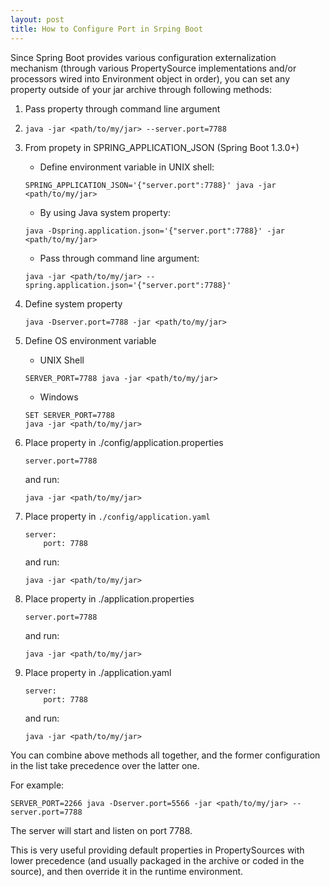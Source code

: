 ```yaml
---
layout: post
title: How to Configure Port in Srping Boot
---
```


Since Spring Boot provides various configuration externalization mechanism (through various PropertySource implementations and/or processors wired into Environment object in order), you can set any property outside of your jar archive through following methods:

1. Pass property through command line argument
2. 
    `java -jar <path/to/my/jar> --server.port=7788`
    
2. From propety in SPRING_APPLICATION_JSON (Spring Boot 1.3.0+)
    * Define environment variable in UNIX shell:
    
    `SPRING_APPLICATION_JSON='{"server.port":7788}' java -jar <path/to/my/jar>`

    * By using Java system property:
    
    `java -Dspring.application.json='{"server.port":7788}' -jar <path/to/my/jar>`

    * Pass through command line argument:
    
    `java -jar <path/to/my/jar> --spring.application.json='{"server.port":7788}'`

3. Define system property

    `java -Dserver.port=7788 -jar <path/to/my/jar>`

4. Define OS environment variable
    * UNIX Shell
    
    `SERVER_PORT=7788 java -jar <path/to/my/jar>`

    * Windows
    
    ```
    SET SERVER_PORT=7788
    java -jar <path/to/my/jar>
    ```

5. Place property in ./config/application.properties

    `server.port=7788`
    
    and run:
    
    `java -jar <path/to/my/jar>`
    
6. Place property in `./config/application.yaml`

    ```
    server:
        port: 7788
    ```
    
    and run:
    
    `java -jar <path/to/my/jar>`
    
7. Place property in ./application.properties

    `server.port=7788`

    and run:

    `java -jar <path/to/my/jar>`

8. Place property in ./application.yaml

    ```
    server:
        port: 7788
    ```
    
    and run:
    
    `java -jar <path/to/my/jar>`
    
You can combine above methods all together, and the former configuration in the list take precedence over the latter one.

For example:

`SERVER_PORT=2266 java -Dserver.port=5566 -jar <path/to/my/jar> --server.port=7788`

The server will start and listen on port 7788.

This is very useful providing default properties in PropertySources with lower precedence (and usually packaged in the archive or coded in the source), and then override it in the runtime environment.